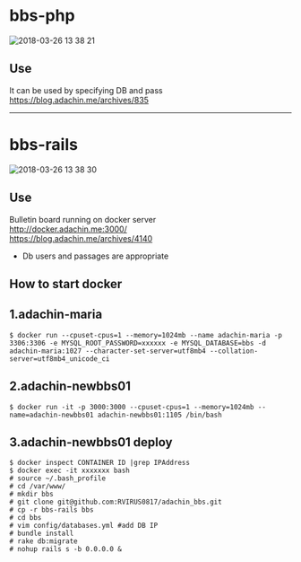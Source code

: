 # bbs-php 

![2018-03-26 13 38 21](https://user-images.githubusercontent.com/5633085/37887142-1700d8c2-30fb-11e8-90d1-26eeee0098b3.png)

## Use  
It can be used by specifying DB and pass   
https://blog.adachin.me/archives/835

----------------  

# bbs-rails  

![2018-03-26 13 38 30](https://user-images.githubusercontent.com/5633085/37887146-2014e638-30fb-11e8-944b-35b69ceeec40.png)

## Use    
Bulletin board running on docker server  
http://docker.adachin.me:3000/  
https://blog.adachin.me/archives/4140  
* Db users and passages are appropriate  

## How to start docker   
## 1.adachin-maria  
````
$ docker run --cpuset-cpus=1 --memory=1024mb --name adachin-maria -p 3306:3306 -e MYSQL_ROOT_PASSWORD=xxxxxx -e MYSQL_DATABASE=bbs -d adachin-maria:1027 --character-set-server=utf8mb4 --collation-server=utf8mb4_unicode_ci  
````

## 2.adachin-newbbs01  
````
$ docker run -it -p 3000:3000 --cpuset-cpus=1 --memory=1024mb --name=adachin-newbbs01 adachin-newbbs01:1105 /bin/bash
````

## 3.adachin-newbbs01 deploy   
````
$ docker inspect CONTAINER ID |grep IPAddress
$ docker exec -it xxxxxxx bash
# source ~/.bash_profile
# cd /var/www/
# mkdir bbs
# git clone git@github.com:RVIRUS0817/adachin_bbs.git
# cp -r bbs-rails bbs
# cd bbs
# vim config/databases.yml #add DB IP
# bundle install
# rake db:migrate
# nohup rails s -b 0.0.0.0 &

````
